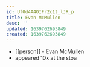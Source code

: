 ```yaml
---
id: Uf0d4A4OIFr2c1t_lJR_p
title: Evan McMullen
desc: ''
updated: 1639762693849
created: 1639762693849
---
```



- [[person]] - Evan McMullen
- appeared 10x at the stoa
